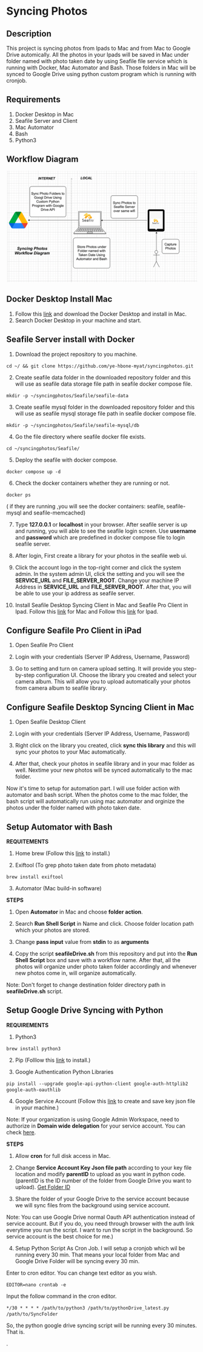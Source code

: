 # Syncing Photos

Description
-----------
This project is syncing photos from Ipads to Mac and from Mac to Google Drive automically. All the photos in your Ipads will be saved in Mac under folder named with photo taken date by using Seafile file service which is running with Docker, Mac Automator and Bash. Those folders in Mac will be synced to Google Drive using python custom program which is running with cronjob.

Requirements
-----------
1. Docker Desktop in Mac
2. Seafile Server and Client
3. Mac Automator
4. Bash
5. Python3

Workflow Diagram
----------------
![alter text](https://github.com/ye-hbone-myat/syncingphotos/blob/cbee168cb7f8f264dc28cc93d23e449bc7dfbb0b/Images/Screen%20Shot%202021-11-28%20at%203.05.23%20AM.png)

Docker Desktop Install Mac
--------------------------
1. Follow this [link](https://hub.docker.com/editions/community/docker-ce-desktop-mac) and download the Docker Desktop and install in Mac.
2. Search Docker Desktop in your machine and start.

Seafile Server install with Docker
---------------------------
1. Download the project repository to you machine.
```console
cd ~/ && git clone https://github.com/ye-hbone-myat/syncingphotos.git
```

2. Create seafile data folder in the downloaded repository folder and this will use as seafile data storage file path in seafile docker compose file.
```console 
mkdir -p ~/syncingphotos/Seafile/seafile-data
```

3. Create seafile mysql folder in the downloaded repository folder and this will use as seafile mysql storage file path in seafile docker compose file.
```console 
mkdir -p ~/syncingphotos/Seafile/seafile-mysql/db
```
4. Go the file directory where seafile docker file exists.
```console
cd ~/syncingphotos/Seafile/
```

5. Deploy the seafile with docker compose.
```console 
docker compose up -d
```

6. Check the docker containers whether they are running or not.
```console 
docker ps
```
( if they are running ,you will see the docker containers: seafile, seafile-mysql and seafile-memcached)

7. Type **127.0.0.1** or **localhost** in your browser. After seafile server is up and running, you will able to see the seafile login screen. Use **username** and **password** which are predefined in docker compose file to login seafile server.

8. After login, First create a library for your photos in the seafile web ui.

9. Click the account logo in the top-right corner and click the system admin. In the system admin UI, click the setting and you will see the **SERVICE_URL** and **FILE_SERVER_ROOT**. Change your machine IP Address in **SERVICE_URL** and **FILE_SERVER_ROOT**. After that, you will be able to use your ip address as seafile server.

10. Install Seafile Desktop Syncing Client in Mac and Seafile Pro Client in Ipad. Follow this [link](https://www.seafile.com/en/download/) for Mac and Follow this [link](https://apps.apple.com/us/app/seafile-pro/id639202512) for Ipad.


Configure Seafile Pro Client in iPad
------------------------------------
1. Open Seafile Pro Client

2. Login with your credentials (Server IP Address, Username, Password)

3. Go to setting and turn on camera upload setting. It will provide you step-by-step configuration UI. Choose the library you created and select your camera album. This will allow you to upload automatically your photos from camera album to seafile library.


Configure Seafile Desktop Syncing Client in Mac
-----------------------------------------------
1. Open Seafile Desktop Client

2. Login with your credentials (Server IP Address, Username, Password)

3. Right click on the library you created, click **sync this library** and this will sync your photos to your Mac automatically.

4. After that, check your photos in seafile library and in your mac folder as well. Nextime your new photos will be synced automatically to the mac folder.


Now it's time to setup for automation part. I will use folder action with automator and bash script. When the photos come to the mac folder, the bash script will automatically run using mac automator and orginize the photos under the folder named with photo taken date.

Setup Automator with Bash
-------------------------

**REQUITEMENTS**

1. Home brew (Follow this [link](https://brew.sh) to install.)

2. Exiftool (To grep photo taken date from photo metadata)
```console 
brew install exiftool
```

3. Automator (Mac build-in software)

**STEPS**

1. Open **Automator** in Mac and choose **folder action**.

2. Search **Run Shell Script** in Name and click. Choose folder location path which your photos are stored.

3. Change **pass input** value from **stdin** to as **arguments**

4. Copy the script **seafileDrive.sh** from this repository and put into the **Run Shell Script** box and save with a workflow name. After that, all the photos will organize under photo taken folder accordingly and whenever new photos come in, will organize automatically.

Note: Don't forget to change destination folder directory path in **seafileDrive.sh** script.

Setup Google Drive Syncing with Python
--------------------------------------

**REQUIREMENTS**

1. Python3
```console 
brew install python3
```
2. Pip (Folllow this [link](https://phoenixnap.com/kb/install-pip-mac) to install.)

3. Google Authentication Python Libraries   
```console 
pip install --upgrade google-api-python-client google-auth-httplib2 google-auth-oauthlib
```
4. Google Service Account (Follow this [link](https://developers.google.com/identity/protocols/oauth2/service-account) to create and save key json file in your machine.)

Note: If your organization is using Google Admin Workspace, need to authorize in **Domain wide delegation** for your service account. You can check [here](https://developers.google.com/identity/protocols/oauth2/service-account).


**STEPS**

1. Allow **cron** for full disk access in Mac.

2. Change **Service Account Key Json file path** according to your key file location and modify **parentID** to upload as you want in python code. (parentID is the ID number of the folder from Google Drive you want to upload). [Get Folder ID](https://ploi.io/documentation/database/where-do-i-get-google-drive-folder-id)

3. Share the folder of your Google Drive to the service account because we will sync files from the background using service account.

Note: You can use Google Drive normal Oauth API authentication instead of service account. But if you do, you need through browser with the auth link everytime you run the script. I want to run the script in the background. So service account is the best choice for me.) 

4. Setup Python Script As Cron Job. I will setup a cronjob which wil be running every 30 min. That means your local folder from Mac and Google Drive Folder will be syncing every 30 min.

  Enter to cron editor. You can change text editor as you wish.
  ```console
  EDITOR=nano crontab -e
  ```
  Input the follow command in the cron editor.
  ```console
  */30 * * * * /path/to/python3 /path/to/pythonDrive_latest.py /path/to/SyncFolder
  ```

So, the python google drive syncing script will be running every 30 minutes. That is. 






.

